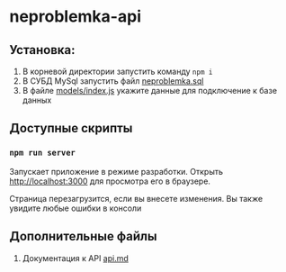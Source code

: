 # neproblemka-api
## Установка:
1. В корневой директории запустить команду `npm i`
2. В СУБД MySql запустить файл [neproblemka.sql](https://github.com/StounhandJ/neproblemka-api/blob/master/neproblemka.sql)
3. В файле [models/index.js](https://github.com/StounhandJ/neproblemka-api/blob/master/models/index.js#L2) укажите данные для подключение к базе данных
## Доступные скрипты
### `npm run server`

Запускает приложение в режиме разработки.
Открыть [http://localhost:3000](http://localhost:3000) для просмотра его в браузере.

Страница перезагрузится, если вы внесете изменения.
Вы также увидите любые ошибки в консоли

## Дополнительные файлы

1. Документация к API [api.md](https://github.com/StounhandJ/neproblemka-api/blob/master/documentation/api.md)

